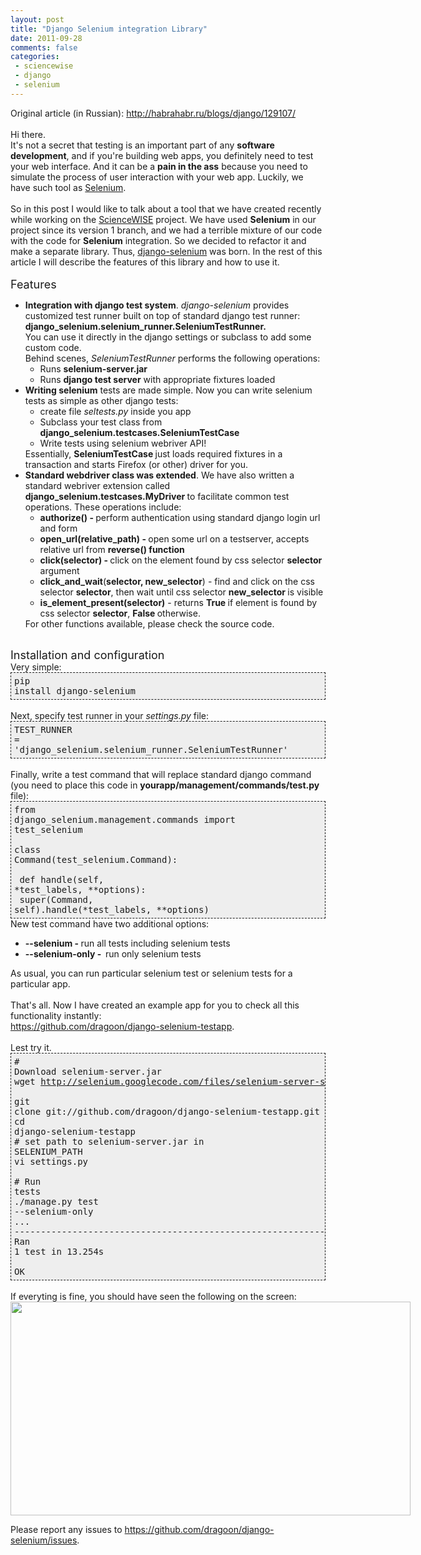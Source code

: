 ```yaml
---
layout: post
title: "Django Selenium integration Library"
date: 2011-09-28
comments: false
categories:
 - sciencewise
 - django
 - selenium
---
```



Original article (in Russian): <a href="http://habrahabr.ru/blogs/django/129107/">http://habrahabr.ru/blogs/django/129107/</a><br /><br />Hi there.<br />It's not a secret that testing is an important part of any <b>software development</b>, and if you're building web apps, you definitely need to test your web interface. And it can be a <b>pain in the ass</b> because you need to simulate the process of user interaction with your web app. Luckily, we have such tool as <a href="http://seleniumhq.org/">Selenium</a>.<br /><br />So in this post I would like to talk about a tool that we have created recently while working on the <a href="http://sciencewise.info/">ScienceWISE</a> project. We have used <b>Selenium</b> in our project since its version 1 branch, and we had a terrible mixture of our code with the code for <b>Selenium</b> integration. So we decided to refactor it and make a separate library. Thus, <a href="https://github.com/dragoon/django-selenium">django-selenium</a> was born. In the rest of this article I will describe the features of this library and how to use it.<br /><br /><span style="font-size: large;">Features</span><br /><ul><li><b>Integration with django test system</b>. <i>django-selenium</i> provides customized test runner built on top of standard django test runner: <b>django_selenium.selenium_runner.SeleniumTestRunner.</b><br />You can use it directly in the django settings or subclass to add some custom code.<br />Behind scenes, <i>SeleniumTestRunner</i> performs the following operations: <ul><li>Runs <b>selenium-server.jar</b></li><li>Runs <b>django test server</b> with appropriate fixtures loaded<b><br /></b></li></ul></li><li><b>Writing selenium</b> tests are made simple. Now you can write selenium tests as simple as other django tests: <ul><li>create file <i>seltests.py </i>inside you app</li><li>Subclass your test class from <b>django_selenium.testcases.SeleniumTestCase</b></li><li>Write tests using selenium webriver API!<b><br /></b></li></ul>Essentially, <b>SeleniumTestCase </b>just loads required fixtures in a transaction and starts Firefox (or other) driver for you.</li><li><b>Standard webdriver class was extended</b>. We have also written a standard webriver extension called <b>django_selenium.testcases.MyDriver </b>to facilitate common test operations. These operations include: <ul><li><b>authorize() - </b>perform authentication using standard django login url and form</li><li><b>open_url(relative_path) - </b>open some url on a testserver, accepts relative url from <b>reverse() function</b></li><li><b>click(selector) - </b>click on the element found by css selector <b>selector</b> argument</li><li><b>click_and_wait</b>(<b>selector, new_selector</b>) - find and click on the css selector <b>selector</b>, then wait until css selector <b>new_selector </b>is visible</li><li><b>is_element_present(selector)</b> - returns <b>True </b>if element is found by css selector <b>selector</b>, <b>False </b>otherwise.</li></ul>For other functions available, please check the source code. </li></ul><br /><span style="font-size: large;">Installation and configuration</span><br />Very simple: <br /><pre style="background-color: #eeeeee; border: 1px dashed; margin: 0; padding: 5px;">pip install django-selenium<br /></pre><br />Next, specify test runner in your <i>settings.py</i> file: <br /><pre style="background-color: #eeeeee; border: 1px dashed; margin: 0; padding: 5px;">TEST_RUNNER = 'django_selenium.selenium_runner.SeleniumTestRunner'<br /></pre><br />Finally, write a test command that will replace standard django command (you need to place this code in <b>yourapp/management/commands/test.py</b> file): <br /><pre style="background-color: #eeeeee; border: 1px dashed; margin: 0; padding: 5px;">from django_selenium.management.commands import test_selenium<br /><br />class Command(test_selenium.Command):<br /><br />    def handle(self, *test_labels, **options):<br />        super(Command, self).handle(*test_labels, **options)<br /></pre>New test command have two additional options:<br /><ul><li><b>--selenium - </b>run all tests including selenium tests</li><li><b>--selenium-only -&nbsp;<i> </i></b>run only selenium tests</li></ul>As usual, you can run particular selenium test or selenium tests for a particular app.<br /><br />That's all. Now I have created an example app for you to check all this functionality instantly:<br /><a href="https://github.com/dragoon/django-selenium-testapp">https://github.com/dragoon/django-selenium-testapp</a>.<br /><br />Lest try it.<br /><pre style="background-color: #eeeeee; border: 1px dashed; margin: 0; padding: 5px;"># Download selenium-server.jar<br />wget http://selenium.googlecode.com/files/selenium-server-standalone-2.7.0.jar<br /><br />git clone git://github.com/dragoon/django-selenium-testapp.git<br />cd django-selenium-testapp<br /># set path to selenium-server.jar in SELENIUM_PATH<br />vi settings.py<br /><br /># Run tests<br />./manage.py test --selenium-only<br />...<br />----------------------------------------------------------------------<br />Ran 1 test in 13.254s<br /><br />OK<br /></pre><br />If everyting is fine, you should have seen the following on the screen:<br /><a href="http://habrastorage.org/storage1/645184cd/0b5a1717/7e0296d1/768b2894.png" imageanchor="1" style="clear: left; float: left; margin-bottom: 1em; margin-right: 1em;"><img border="0" height="342" src="http://habrastorage.org/storage1/645184cd/0b5a1717/7e0296d1/768b2894.png" width="640" /></a></div><br />Please report any issues to <a href="https://github.com/dragoon/django-selenium/issues">https://github.com/dragoon/django-selenium/issues</a>.
